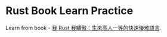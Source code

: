 # Rust Book Learn Practice

Learn from book - [我 Rust 我驕傲：生來高人一等的快速優雅語言](https://www.tenlong.com.tw/products/9789869772617).
